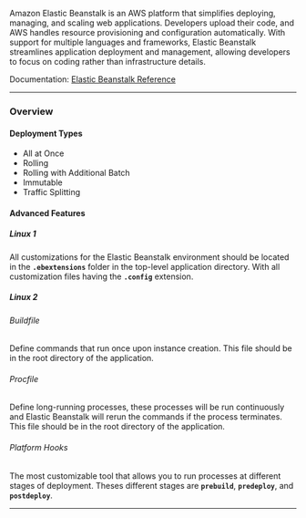 Amazon Elastic Beanstalk is an AWS platform that simplifies deploying, managing, and scaling web applications. Developers upload their code, and AWS handles resource provisioning and configuration automatically. With support for multiple languages and frameworks, Elastic Beanstalk streamlines application deployment and management, allowing developers to focus on coding rather than infrastructure details.

Documentation: [Elastic Beanstalk Reference](https://aws.amazon.com/elasticbeanstalk/?gclid=CjwKCAiArfauBhApEiwAeoB7qJiIEjuM384NWWddfZ5nSJxHQpN6FVI_gWMGHmhPDYVBpbNFIWGrSBoC0VkQAvD_BwE&trk=25083c1c-7012-49ec-9d47-9836f62838e0&sc_channel=ps&ef_id=CjwKCAiArfauBhApEiwAeoB7qJiIEjuM384NWWddfZ5nSJxHQpN6FVI_gWMGHmhPDYVBpbNFIWGrSBoC0VkQAvD_BwE:G:s&s_kwcid=AL!4422!3!651612444452!e!!g!!elastic%20beanstalk!19836376540!146491681425)
____
### Overview
#### Deployment Types
- All at Once
- Rolling
- Rolling with Additional Batch
- Immutable
- Traffic Splitting
#### Advanced Features
##### Linux 1
All customizations for the Elastic Beanstalk environment should be located in the **```.ebextensions```** folder in the top-level application directory. With all customization files having the **```.config```** extension.
##### Linux 2
###### Buildfile
Define commands that run once upon instance creation. This file should be in the root directory of the application.
###### Procfile
Define long-running processes, these processes will be run continuously and Elastic Beanstalk will rerun the commands if the process terminates. This file should be in the root directory of the application.
###### Platform Hooks
The most customizable tool that allows you to run processes at different stages of deployment. Theses different stages are **```prebuild```**, **```predeploy```**, and **```postdeploy```**.

___